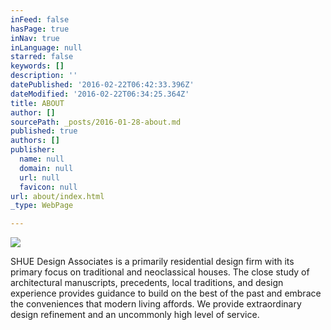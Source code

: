 ```yaml
---
inFeed: false
hasPage: true
inNav: true
inLanguage: null
starred: false
keywords: []
description: ''
datePublished: '2016-02-22T06:42:33.396Z'
dateModified: '2016-02-22T06:34:25.364Z'
title: ABOUT
author: []
sourcePath: _posts/2016-01-28-about.md
published: true
authors: []
publisher:
  name: null
  domain: null
  url: null
  favicon: null
url: about/index.html
_type: WebPage

---
```

![](https://the-grid-user-content.s3-us-west-2.amazonaws.com/2f1c65f9-9f89-4ebb-a511-5a81d6c856d0.png)

SHUE Design Associates is a primarily residential design firm with its primary focus on traditional and neoclassical houses.  The close study of architectural manuscripts, precedents, local traditions, and design experience provides guidance to build on the best of the past and embrace the conveniences that modern living affords.  We provide extraordinary design refinement and an uncommonly high level of service.